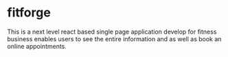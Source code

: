 # fitforge
This is a next level react based single page application develop for fitness business enables users to see the entire information and as well as book an online appointments.
